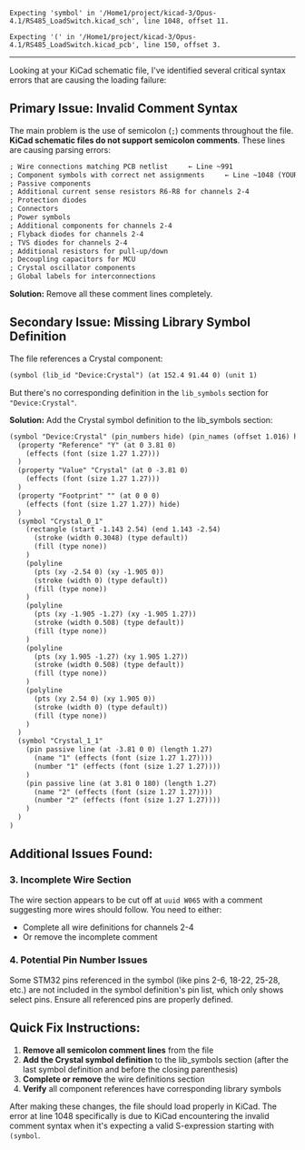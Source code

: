 ```
Expecting 'symbol' in '/Home1/project/kicad-3/Opus-4.1/RS485_LoadSwitch.kicad_sch', line 1048, offset 11.

Expecting '(' in '/Home1/project/kicad-3/Opus-4.1/RS485_LoadSwitch.kicad_pcb', line 150, offset 3.
```

---
Looking at your KiCad schematic file, I've identified several critical syntax errors that are causing the loading failure:

## **Primary Issue: Invalid Comment Syntax**

The main problem is the use of semicolon (`;`) comments throughout the file. **KiCad schematic files do not support semicolon comments**. These lines are causing parsing errors:

```sch
; Wire connections matching PCB netlist     ← Line ~991
; Component symbols with correct net assignments     ← Line ~1048 (YOUR ERROR LINE)
; Passive components
; Additional current sense resistors R6-R8 for channels 2-4
; Protection diodes
; Connectors
; Power symbols
; Additional components for channels 2-4
; Flyback diodes for channels 2-4
; TVS diodes for channels 2-4
; Additional resistors for pull-up/down
; Decoupling capacitors for MCU
; Crystal oscillator components
; Global labels for interconnections
```

**Solution:** Remove all these comment lines completely.

## **Secondary Issue: Missing Library Symbol Definition**

The file references a Crystal component:
```sch
(symbol (lib_id "Device:Crystal") (at 152.4 91.44 0) (unit 1)
```

But there's no corresponding definition in the `lib_symbols` section for `"Device:Crystal"`.

**Solution:** Add the Crystal symbol definition to the lib_symbols section:

```sch
(symbol "Device:Crystal" (pin_numbers hide) (pin_names (offset 1.016) hide) (in_bom yes) (on_board yes)
  (property "Reference" "Y" (at 0 3.81 0)
    (effects (font (size 1.27 1.27)))
  )
  (property "Value" "Crystal" (at 0 -3.81 0)
    (effects (font (size 1.27 1.27)))
  )
  (property "Footprint" "" (at 0 0 0)
    (effects (font (size 1.27 1.27)) hide)
  )
  (symbol "Crystal_0_1"
    (rectangle (start -1.143 2.54) (end 1.143 -2.54)
      (stroke (width 0.3048) (type default))
      (fill (type none))
    )
    (polyline
      (pts (xy -2.54 0) (xy -1.905 0))
      (stroke (width 0) (type default))
      (fill (type none))
    )
    (polyline
      (pts (xy -1.905 -1.27) (xy -1.905 1.27))
      (stroke (width 0.508) (type default))
      (fill (type none))
    )
    (polyline
      (pts (xy 1.905 -1.27) (xy 1.905 1.27))
      (stroke (width 0.508) (type default))
      (fill (type none))
    )
    (polyline
      (pts (xy 2.54 0) (xy 1.905 0))
      (stroke (width 0) (type default))
      (fill (type none))
    )
  )
  (symbol "Crystal_1_1"
    (pin passive line (at -3.81 0 0) (length 1.27)
      (name "1" (effects (font (size 1.27 1.27))))
      (number "1" (effects (font (size 1.27 1.27))))
    )
    (pin passive line (at 3.81 0 180) (length 1.27)
      (name "2" (effects (font (size 1.27 1.27))))
      (number "2" (effects (font (size 1.27 1.27))))
    )
  )
)
```

## **Additional Issues Found:**

### 3. **Incomplete Wire Section**
The wire section appears to be cut off at `uuid W065` with a comment suggesting more wires should follow. You need to either:
- Complete all wire definitions for channels 2-4
- Or remove the incomplete comment

### 4. **Potential Pin Number Issues**
Some STM32 pins referenced in the symbol (like pins 2-6, 18-22, 25-28, etc.) are not included in the symbol definition's pin list, which only shows select pins. Ensure all referenced pins are properly defined.

## **Quick Fix Instructions:**

1. **Remove all semicolon comment lines** from the file
2. **Add the Crystal symbol definition** to the lib_symbols section (after the last symbol definition and before the closing parenthesis)
3. **Complete or remove** the wire definitions section
4. **Verify** all component references have corresponding library symbols

After making these changes, the file should load properly in KiCad. The error at line 1048 specifically is due to KiCad encountering the invalid comment syntax when it's expecting a valid S-expression starting with `(symbol`.
